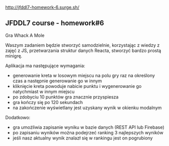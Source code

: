 http://jfddl7-homework-6.surge.sh/

## JFDDL7 course - homework#6

Gra Whack A Mole
 
Waszym zadaniem będzie stworzyć samodzielnie, korzystając z wiedzy z zajęć z JS, przetwarzania struktur danych Reacta, stworzyć bardzo prostą minigrę.
 
Aplikacja ma następujące wymagania:
 
- generowanie kreta w losowym miejscu na polu gry raz na określony czas a następnie generowanie go w innym
- kliknięcie kreta powoduje nabicie punktu i wygenerowanie go natychmiast w innym miejscu
- po zdobyciu 10 punktów gra znacznie przyspiesza
- gra kończy się po 120 sekundach
- na zakończenie wyświetlany jest uzyskany wynik w okienku modalnym
 
Dodatkowo:
 
- gra umożliwia zapisanie wyniku w bazie danych (REST API lub Firebase)
- po zapisaniu wyników można podejrzeć ranking 3 najlepszych wyników
- jeśli nasz aktualny wynik znalazł się w rankingu jest on pogrubiony
